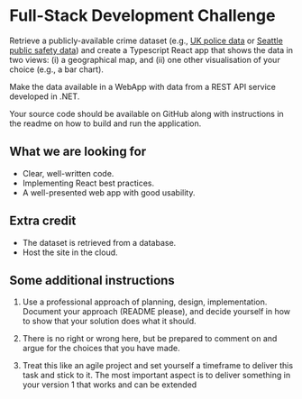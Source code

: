# Full-Stack Development Challenge

Retrieve a publicly-available crime dataset (e.g., [UK police data](https://data.police.uk/) or [Seattle public safety data](https://data.seattle.gov/Public-Safety/SPD-Crime-Data-2008-Present/tazs-3rd5)) and create a Typescript React app that shows the data in two views: (i) a geographical map, and (ii) one other visualisation of your choice (e.g., a bar chart).

Make the data available in a WebApp with data from a REST API service developed in .NET.

Your source code should be available on GitHub along with instructions in the readme on how to build and run the application.

## What we are looking for

- Clear, well-written code.
- Implementing React best practices.
- A well-presented web app with good usability.

## Extra credit

- The dataset is retrieved from a database.
- Host the site in the cloud.


## Some additional instructions

1) Use a professional approach of planning, design, implementation. Document your approach (README please), and decide yourself in how to show that your solution does what it should.
  
2) There is no right or wrong here, but be prepared to comment on and argue for the choices that you have made.

3) Treat this like an agile project and set yourself a timeframe to deliver this task and stick to it. The most important aspect is to deliver something in your version 1 that works and can be extended
